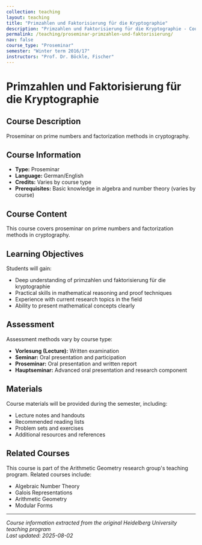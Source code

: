 ```yaml
---
collection: teaching
layout: teaching
title: "Primzahlen und Faktorisierung für die Kryptographie"
description: "Primzahlen und Faktorisierung für die Kryptographie - Course information and materials."
permalink: /teaching/proseminar-primzahlen-und-faktorisierung/
nav: false
course_type: "Proseminar"
semester: "Winter term 2016/17"
instructors: "Prof. Dr. Böckle, Fischer"
---
```


# Primzahlen und Faktorisierung für die Kryptographie

## Course Description 

Proseminar on prime numbers and factorization methods in cryptography.

## Course Information 

- **Type:** Proseminar
- **Language:** German/English
- **Credits:** Varies by course type
- **Prerequisites:** Basic knowledge in algebra and number theory (varies by course)

## Course Content 

This course covers proseminar on prime numbers and factorization methods in cryptography.

## Learning Objectives 

Students will gain:
- Deep understanding of primzahlen und faktorisierung für die kryptographie
- Practical skills in mathematical reasoning and proof techniques
- Experience with current research topics in the field
- Ability to present mathematical concepts clearly

## Assessment 

Assessment methods vary by course type:
- **Vorlesung (Lecture):** Written examination
- **Seminar:** Oral presentation and participation
- **Proseminar:** Oral presentation and written report
- **Hauptseminar:** Advanced oral presentation and research component

## Materials 

Course materials will be provided during the semester, including:
- Lecture notes and handouts
- Recommended reading lists
- Problem sets and exercises
- Additional resources and references

## Related Courses 

This course is part of the Arithmetic Geometry research group's teaching program. Related courses include:
- Algebraic Number Theory
- Galois Representations
- Arithmetic Geometry
- Modular Forms

---

*Course information extracted from the original Heidelberg University teaching program*  
*Last updated: 2025-08-02*